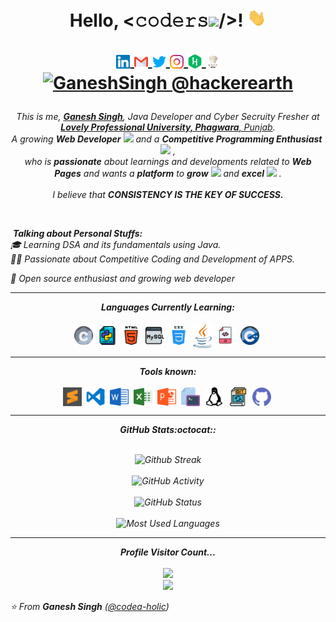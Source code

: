 <h1 align="center">Hello, <𝚌𝚘𝚍𝚎𝚛𝚜<img src="https://github.com/TheDudeThatCode/TheDudeThatCode/blob/master/Assets/Earth.gif" width="24px">/>! <img src="https://raw.githubusercontent.com/ABSphreak/ABSphreak/master/gifs/Hi.gif" width="30px">
<p align = "center">
  <a href="www.linkedin.com/in/ganeshsinghprism/">
  <img align="center" alt="Ganesh @LinkedIN" width="22px" src="handles/linkedin.svg" />
</a>
  <a href="mailto:krganesh1611@gmail.com">
  <img align="center" alt="Ganesh @Mail" width="22px" src="handles/gmail.svg" />
</a>
<a href="https://twitter.com/_singh_ganesh">
  <img align="center" alt="Ganesh @Twitter" width="22px" src="handles/twitter.svg" />
</a>
<a href="https://www.instagram.com/ganesh.prism/">
  <img align="center" alt="Ganesh @Instagram" width="22px" src="handles/instagram.svg" />
</a>
<a href="https://www.hackerrank.com/Ganeshsingh">
  <img align="center" alt="Ganesh @Hackerrank" width="22px" src="handles/hackerrank.svg" />
</a>
</a>
<a href="https://www.codechef.com/users/ganesh_hubs">
  <img align="center" alt="Ganesh @CodeChef" width="22px" src="handles/codechef.jpeg" />
</a>
<a href="https://www.hackerearth.com/@ajaykumar21611">
  <img align="center" src="https://cdn.jsdelivr.net/npm/simple-icons@v3/icons/hackerearth.svg" alt="GaneshSingh @hackerearth" width="22px">
</a>
</p>
</h1>
<p align="center">
  <em>
    This is me, <a href="https://github.com/codea-holic/codea-holic"><b>Ganesh Singh</b></a>, Java Developer and Cyber Secruity Fresher at<a href="https://www.lpu.in/"> <b>Lovely Professional University, Phagwara</b>, Punjab</a>. <br>
    A growing <b>Web Developer</b> <img src="https://github.com/TheDudeThatCode/TheDudeThatCode/blob/master/Assets/Developer.gif" width="30px"> and a <b>Competitive Programming Enthusiast</b>&nbsp;<img src="https://github.com/TheDudeThatCode/TheDudeThatCode/blob/master/Assets/Designer.gif" width="36px">&nbsp,<br>who is <b>passionate</b>
    about learnings and developments related to <b>Web Pages</b> and wants a <b>platform</b> to 
    <b>grow</b> <img src="https://github.com/TheDudeThatCode/TheDudeThatCode/blob/master/Assets/Rocket.gif" width="18px"> and 
    <b>excel</b> <img src="https://github.com/TheDudeThatCode/TheDudeThatCode/blob/master/Assets/Medal.gif" width="20px">&nbsp.
  </em> 
  <br>
  <br>
  <i>I believe that <b><i>CONSISTENCY IS THE KEY OF SUCCESS.</i></b>
</p>
 <br />

&nbsp;***Talking about Personal Stuffs:***<br/>
🎓 Learning DSA and its fundamentals using Java.<br />
👨‍💻 Passionate about Competitive Coding and Development of APPS.<br />
<!-- 👁️ -->
🎯 Open source enthusiast and growing web developer<br />
<hr>

<p align="center">
<i><b>Languages Currently Learning:</b></i> 
  <br><br>
  <img align="center" src="languages/c.svg" width="30px" />&nbsp;
  <img align="center" src="languages/python.svg" width="30px" />&nbsp;
  <img align="center" src="languages/html-5.svg" width="30px" />&nbsp;
  <img align="center" src="languages/mysql.svg" width="30px" />&nbsp;
  <img align="center" src="languages/css.svg" width="30px" />&nbsp;
  <img align="center" src="languages/java.svg" width="30px" />&nbsp;
  <img align="center" src="languages/javascript.svg" width="30px" />&nbsp;
  <img align="center" src="languages/cpp.svg" width="30px" />&nbsp;
</p>

<hr>

<p align="center">
<i><b>Tools known:</b></i> 
  <br><br>
  <img align="center" src="tools/sublime.svg" width="30px" />&nbsp;
  <img align="center" src="tools/vs-code.png" width="30px" />&nbsp;
  <img align="center" src="tools/word.svg" width="30px" />&nbsp;
  <img align="center" src="tools/excel.svg" width="30px" />&nbsp;
  <img align="center" src="tools/powerpoint.svg" width="30px" />&nbsp;
  <img align="center" src="tools/cmd.svg" width="30px" />&nbsp;
  <img align="center" src="tools/linux.svg" width="30px" />&nbsp;
  <img align="center" src="tools/git.svg" width="30px" />&nbsp;
  <img align="center" src="tools/github.svg" width="30px" />&nbsp;
</p>

<hr>

<p align = "center">
  <i><b>GitHub Stats:octocat::</b></i>
  <br><br>

<p align="center">
<img src = "https://github-readme-streak-stats.herokuapp.com/?user=codea-holic&theme=radical&hide_border=true" alt="Github Streak" /><br><br>
<img src = "https://lostgirljourney-on-github.herokuapp.com/graph?username=codea-holic&theme=dracula&bg_color=000000&hide_border=true" alt="GitHub Activity" /><br><br>
<img src="https://github-readme-stats.vercel.app/api?username=codea-holic&count_private=true&show_icons=true&theme=great-gatsby" alt="GitHub Status"/><br><br>
<img src = "https://github-readme-stats.vercel.app/api/top-langs/?username=codea-holic&show_icons=true&layout=compact&theme=great-gatsby" alt="Most Used Languages">
</p>

<hr>

<p align="center"> 
  <i><b>Profile Visitor Count...</b></i><br><br>
  <img src="https://profile-counter.glitch.me/codea-holic/count.svg" /><br>
  <img src="https://media.giphy.com/media/LYd5EztTPaYQUY3pno/giphy.gif" height="500">
 <!-- <img src="https://raw.githubusercontent.com/saadeghi/saadeghi/master/dino.gif" /><br> -->
  
</p>

<!-- can't stop myself from editing🤷... -->

⭐️ From **Ganesh Singh** ([@codea-holic](https://github.com/codea-holic))

